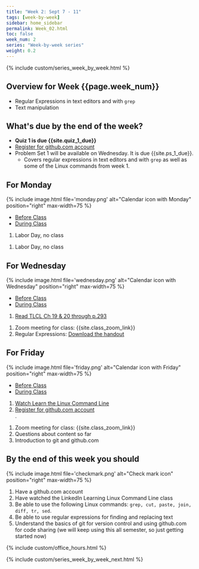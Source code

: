```yaml
---
title: "Week 2: Sept 7 - 11"
tags: [week-by-week]
sidebar: home_sidebar
permalink: Week_02.html
toc: false
week_num: 2
series: "Week-by-week series"
weight: 0.2
---
```


{% include custom/series_week_by_week.html %}

## Overview for Week {{page.week_num}}

* Regular Expressions in text editors and with `grep`
* Text manipulation

## What's due by the end of the week?

* **Quiz 1 is due {{site.quiz_1_due}}**
* [Register for github.com account](github_account.md)
* Problem Set 1 will be available on Wednesday. It is due {{site.ps_1_due}}.
  * Covers regular expressions in text editors and with `grep` as well as some of the Linux commands from week 1.
## For Monday

{% include image.html file='monday.png' alt="Calendar icon with Monday" position="right" max-width=75 %}

<ul id="MondayTabs" class="nav nav-tabs">
    <li class="active"><a href="#MonBefore" data-toggle="tab">Before Class</a></li>
    <li><a href="#MonDuring" data-toggle="tab">During Class</a></li>
</ul>
<div class="tab-content">
    <div role="tabpanel" class="tab-pane active" id="MonBefore">
        <ol>
          <li>Labor Day, no class</li>
        </ol>
    </div>
    <div role="tabpanel" class="tab-pane" id="MonDuring">
        <ol>
          <li>Labor Day, no class</li>
        </ol>
    </div>
</div>

## For Wednesday

{% include image.html file='wednesday.png' alt="Calendar icon with Wednesday" position="right" max-width=75 %}

<ul id="WednesdayTabs" class="nav nav-tabs">
    <li class="active"><a href="#WedBefore" data-toggle="tab">Before Class</a></li>
    <li><a href="#WedDuring" data-toggle="tab">During Class</a></li>
</ul>
<div class="tab-content">
    <div role="tabpanel" class="tab-pane active" id="WedBefore">
        <ol>
          <li><a href="TLCL_3.md">Read TLCL Ch 19 & 20 through p.293</a></li>
        </ol>
    </div>
    <div role="tabpanel" class="tab-pane" id="WedDuring">
        <ol>
          <li>Zoom meeting for class: {{site.class_zoom_link}} </li>
          <li>Regular Expressions: <a href="images/RegEx_CheetSheet.pdf">Download the handout</a></li>
        </ol>
    </div>
</div>

## For Friday

{% include image.html file='friday.png' alt="Calendar icon with Friday" position="right" max-width=75 %}

<ul id="FridayTabs" class="nav nav-tabs">
    <li class="active"><a href="#FriBefore" data-toggle="tab">Before Class</a></li>
    <li><a href="#FriDuring" data-toggle="tab">During Class</a></li>
</ul>
<div class="tab-content">
    <div role="tabpanel" class="tab-pane active" id="FriBefore">
        <ol>
          <li><a href="LinkedInLearningLinux.html">Watch Learn the Linux Command Line</a></li>
          <li><a href="github_account.html">Register for github.com account</a></li>.
        </ol>
    </div>
    <div role="tabpanel" class="tab-pane" id="FriDuring">
        <ol>
          <li>Zoom meeting for class: {{site.class_zoom_link}}</li>
          <li>Questions about content so far</li>
          <li>Introduction to git and github.com</li>
        </ol>
    </div>
</div>

## By the end of this week you should

{% include image.html file='checkmark.png' alt="Check mark icon" position="right" max-width=75 %}

1. Have a github.com account
1. Have watched the LinkedIn Learning Linux Command Line class
1. Be able to use the following Linux commands: `grep, cut, paste, join, diff, tr, sed`.
1. Be able to use regular expressions for finding and replacing text
1. Understand the basics of git for version control and using github.com for code sharing (we will keep using this all semester, so just getting started now)

{% include custom/office_hours.html %}

{% include custom/series_week_by_week_next.html %}